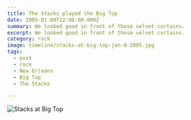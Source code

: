 ```yaml
---
title: The Stacks played the Big Top
date: 2005-01-09T22:00:00.000Z
summary: We looked good in front of those velvet curtains.
excerpt: We looked good in front of those velvet curtains.
category: rock
image: timeline/stacks-at-big-top-jan-9-2005.jpg
tags:
  - post
  - rock
  - New Orleans
  - Big Top
  - The Stacks

---
```


![Stacks at Big Top](/static/img/rock/stacks-at-big-top-jan-9-2005.jpg "Stacks at Big Top")